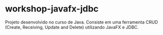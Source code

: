 # workshop-javafx-jdbc

Projeto desenvolvido no curso de Java. Consiste em uma ferramenta CRUD (Create, Receiving, Update and Delete) utilizando JavaFX
e JDBC.
